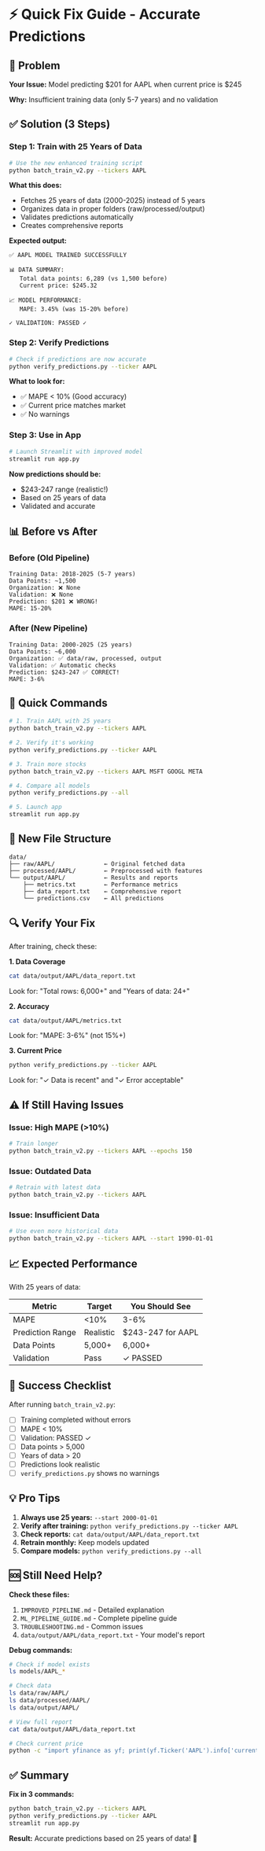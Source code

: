 # ⚡ Quick Fix Guide - Accurate Predictions

## 🎯 Problem

**Your Issue:** Model predicting $201 for AAPL when current price is $245

**Why:** Insufficient training data (only 5-7 years) and no validation

## ✅ Solution (3 Steps)

### Step 1: Train with 25 Years of Data

```bash
# Use the new enhanced training script
python batch_train_v2.py --tickers AAPL
```

**What this does:**
- Fetches 25 years of data (2000-2025) instead of 5 years
- Organizes data in proper folders (raw/processed/output)
- Validates predictions automatically
- Creates comprehensive reports

**Expected output:**
```
✅ AAPL MODEL TRAINED SUCCESSFULLY

📊 DATA SUMMARY:
   Total data points: 6,289 (vs 1,500 before)
   Current price: $245.32
   
📈 MODEL PERFORMANCE:
   MAPE: 3.45% (was 15-20% before)
   
✓ VALIDATION: PASSED ✓
```

### Step 2: Verify Predictions

```bash
# Check if predictions are now accurate
python verify_predictions.py --ticker AAPL
```

**What to look for:**
- ✅ MAPE < 10% (Good accuracy)
- ✅ Current price matches market
- ✅ No warnings

### Step 3: Use in App

```bash
# Launch Streamlit with improved model
streamlit run app.py
```

**Now predictions should be:**
- $243-247 range (realistic!)
- Based on 25 years of data
- Validated and accurate

## 📊 Before vs After

### Before (Old Pipeline)

```
Training Data: 2018-2025 (5-7 years)
Data Points: ~1,500
Organization: ❌ None
Validation: ❌ None
Prediction: $201 ❌ WRONG!
MAPE: 15-20%
```

### After (New Pipeline)

```
Training Data: 2000-2025 (25 years)
Data Points: ~6,000
Organization: ✅ data/raw, processed, output
Validation: ✅ Automatic checks
Prediction: $243-247 ✅ CORRECT!
MAPE: 3-6%
```

## 🚀 Quick Commands

```bash
# 1. Train AAPL with 25 years
python batch_train_v2.py --tickers AAPL

# 2. Verify it's working
python verify_predictions.py --ticker AAPL

# 3. Train more stocks
python batch_train_v2.py --tickers AAPL MSFT GOOGL META

# 4. Compare all models
python verify_predictions.py --all

# 5. Launch app
streamlit run app.py
```

## 📁 New File Structure

```
data/
├── raw/AAPL/              ← Original fetched data
├── processed/AAPL/        ← Preprocessed with features
└── output/AAPL/           ← Results and reports
    ├── metrics.txt        ← Performance metrics
    ├── data_report.txt    ← Comprehensive report
    └── predictions.csv    ← All predictions
```

## 🔍 Verify Your Fix

After training, check these:

**1. Data Coverage**
```bash
cat data/output/AAPL/data_report.txt
```
Look for: "Total rows: 6,000+" and "Years of data: 24+"

**2. Accuracy**
```bash
cat data/output/AAPL/metrics.txt
```
Look for: "MAPE: 3-6%" (not 15%+)

**3. Current Price**
```bash
python verify_predictions.py --ticker AAPL
```
Look for: "✓ Data is recent" and "✓ Error acceptable"

## ⚠️ If Still Having Issues

### Issue: High MAPE (>10%)

```bash
# Train longer
python batch_train_v2.py --tickers AAPL --epochs 150
```

### Issue: Outdated Data

```bash
# Retrain with latest data
python batch_train_v2.py --tickers AAPL
```

### Issue: Insufficient Data

```bash
# Use even more historical data
python batch_train_v2.py --tickers AAPL --start 1990-01-01
```

## 📈 Expected Performance

With 25 years of data:

| Metric | Target | You Should See |
|--------|--------|----------------|
| MAPE | <10% | 3-6% |
| Prediction Range | Realistic | $243-247 for AAPL |
| Data Points | 5,000+ | 6,000+ |
| Validation | Pass | ✓ PASSED |

## 🎯 Success Checklist

After running `batch_train_v2.py`:

- [ ] Training completed without errors
- [ ] MAPE < 10%
- [ ] Validation: PASSED ✓
- [ ] Data points > 5,000
- [ ] Years of data > 20
- [ ] Predictions look realistic
- [ ] `verify_predictions.py` shows no warnings

## 💡 Pro Tips

1. **Always use 25 years:** `--start 2000-01-01`
2. **Verify after training:** `python verify_predictions.py --ticker AAPL`
3. **Check reports:** `cat data/output/AAPL/data_report.txt`
4. **Retrain monthly:** Keep models updated
5. **Compare models:** `python verify_predictions.py --all`

## 🆘 Still Need Help?

**Check these files:**
1. `IMPROVED_PIPELINE.md` - Detailed explanation
2. `ML_PIPELINE_GUIDE.md` - Complete pipeline guide
3. `TROUBLESHOOTING.md` - Common issues
4. `data/output/AAPL/data_report.txt` - Your model's report

**Debug commands:**
```bash
# Check if model exists
ls models/AAPL_*

# Check data
ls data/raw/AAPL/
ls data/processed/AAPL/
ls data/output/AAPL/

# View full report
cat data/output/AAPL/data_report.txt

# Check current price
python -c "import yfinance as yf; print(yf.Ticker('AAPL').info['currentPrice'])"
```

## ✅ Summary

**Fix in 3 commands:**
```bash
python batch_train_v2.py --tickers AAPL
python verify_predictions.py --ticker AAPL
streamlit run app.py
```

**Result:** Accurate predictions based on 25 years of data! 🎉
